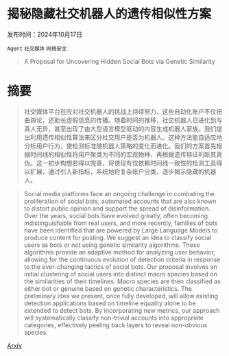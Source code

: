 # 揭秘隐藏社交机器人的遗传相似性方案

发布时间：2024年10月17日

`Agent` `社交媒体` `网络安全`

> A Proposal for Uncovering Hidden Social Bots via Genetic Similarity

# 摘要

> 社交媒体平台在应对社交机器人的挑战上持续努力，这些自动化账户不仅扭曲舆论，还助长虚假信息的传播。随着时间的推移，社交机器人已进化到与真人无异，甚至出现了由大型语言模型驱动的内容生成机器人家族。我们提出利用遗传相似性算法来区分社交用户是否为机器人。这种方法能自适应地分析用户行为，使检测标准随机器人策略的变化而进化。我们的方案首先根据时间线的相似性将用户聚类为不同的宏观物种，再根据遗传特征判断其真伪。这一初步构想若得以完善，将使现有仅依赖时间线一致性的检测工具得以扩展，通过引入新指标，系统地将复杂账户分类，逐步揭示隐藏的机器人。

> Social media platforms face an ongoing challenge in combating the proliferation of social bots, automated accounts that are also known to distort public opinion and support the spread of disinformation. Over the years, social bots have evolved greatly, often becoming indistinguishable from real users, and more recently, families of bots have been identified that are powered by Large Language Models to produce content for posting. We suggest an idea to classify social users as bots or not using genetic similarity algorithms. These algorithms provide an adaptive method for analyzing user behavior, allowing for the continuous evolution of detection criteria in response to the ever-changing tactics of social bots. Our proposal involves an initial clustering of social users into distinct macro species based on the similarities of their timelines. Macro species are then classified as either bot or genuine based on genetic characteristics. The preliminary idea we present, once fully developed, will allow existing detection applications based on timeline equality alone to be extended to detect bots. By incorporating new metrics, our approach will systematically classify non-trivial accounts into appropriate categories, effectively peeling back layers to reveal non-obvious species.

[Arxiv](https://arxiv.org/abs/2410.13512)